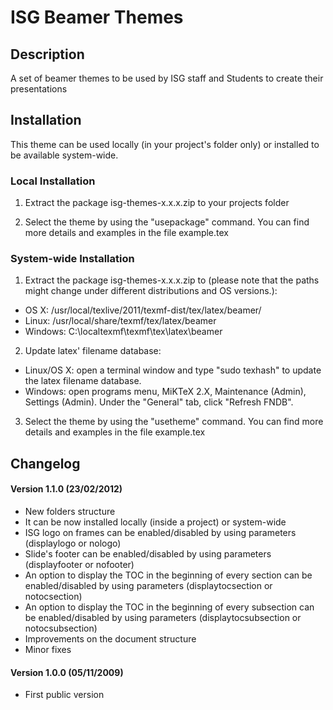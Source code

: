 ISG Beamer Themes
==========

Description
-----------
A set of beamer themes to be used by ISG staff and Students to create their presentations


Installation
------------
This theme can be used locally (in your project's folder only) or installed to be available system-wide.

### Local Installation

1) Extract the package isg-themes-x.x.x.zip to your projects folder

2) Select the theme by using the "usepackage" command. You can find more details and examples in the file example.tex

### System-wide Installation

1) Extract the package isg-themes-x.x.x.zip to (please note that the paths might change under different distributions and OS versions.):

 * OS X: /usr/local/texlive/2011/texmf-dist/tex/latex/beamer/
 * Linux: /usr/local/share/texmf/tex/latex/beamer
 * Windows: C:\localtexmf\texmf\tex\latex\beamer

2) Update latex' filename database:

 * Linux/OS X: open a terminal window and type "sudo texhash" to update the latex filename database. 
 * Windows: open programs menu, MiKTeX 2.X, Maintenance (Admin), Settings (Admin). Under the "General" tab, click "Refresh FNDB".

3) Select the theme by using the "usetheme" command. You can find more details and examples in the file example.tex

Changelog
---------
#### Version 1.1.0 (23/02/2012) 
 * New folders structure
 * It can be now installed locally (inside a project) or system-wide
 * ISG logo on frames can be enabled/disabled by using parameters (displaylogo or nologo)
 * Slide's footer can be enabled/disabled by using parameters (displayfooter or nofooter)
 * An option to display the TOC in the beginning of every section can be enabled/disabled by using parameters (displaytocsection or notocsection)
 * An option to display the TOC in the beginning of every subsection can be enabled/disabled by using parameters (displaytocsubsection or notocsubsection)
 * Improvements on the document structure
 * Minor fixes

#### Version 1.0.0 (05/11/2009) 
 * First public  version
